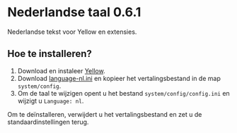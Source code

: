 Nederlandse taal 0.6.1
======================
Nederlandse tekst voor Yellow en extensies.

Hoe te installeren?
-------------------
1. Download en instaleer [Yellow](https://github.com/datenstrom/yellow/).  
2. Download [language-nl.ini](language-nl.ini?raw=true) en kopieer het vertalingsbestand in de map `system/config`.  
3. Om de taal te wijzigen opent u het bestand `system/config/config.ini` en wijzigt u `Language: nl`.

Om te deïnstalleren, verwijdert u het vertalingsbestand en zet u de standaardinstellingen terug.
